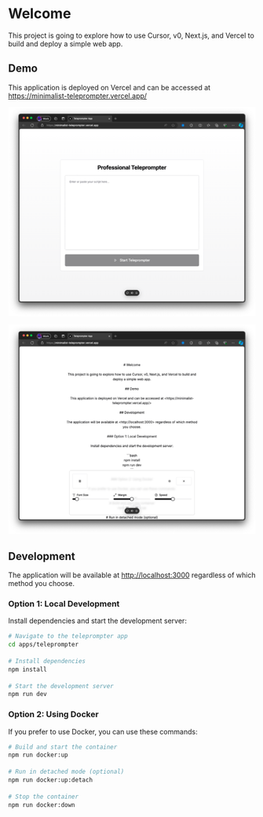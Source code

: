 # Welcome

This project is going to explore how to use Cursor, v0, Next.js, and Vercel to build and deploy a simple web app.

## Demo

This application is deployed on Vercel and can be accessed at <https://minimalist-teleprompter.vercel.app/>

![ ](./apps/teleprompter/public/screenshots/screenshot-01.png)

![ ](./apps/teleprompter/public/screenshots/screenshot-02.png)

## Development

The application will be available at <http://localhost:3000> regardless of which method you choose.

### Option 1: Local Development

Install dependencies and start the development server:

```bash
# Navigate to the teleprompter app
cd apps/teleprompter

# Install dependencies
npm install

# Start the development server
npm run dev
```

### Option 2: Using Docker

If you prefer to use Docker, you can use these commands:

```bash
# Build and start the container
npm run docker:up

# Run in detached mode (optional)
npm run docker:up:detach

# Stop the container
npm run docker:down
```
